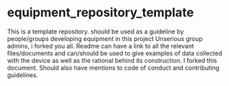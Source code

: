 # equipment_repository_template

This is a template repository. should be used as a guideline by people/groups developing equipment in this project
Unserious group admins, i forked you all.
Readme can have a link to all the relevant files/documents and can/should be used to give examples of data collected with the device as well as the rational behind its construction.
I forked this document.
Should also have mentions to code of conduct and contributing guidelines.
